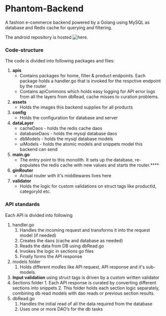 # Phantom-Backend
A fashion e-commerce backend powered by a Golang using MySQL as database and Redis cache for querying and filtering.

The android repository is hosted ![here](https://github.com/GauravChaddha1996/Phantom-Android).

### Code-structure
The code is divided into following packages and files:
1. **apis**
    * Contains packages for home, filter & product endpoints. Each package holds a handler.go that is invoked for the respctive endpoint by the router
    * Contains apiCommons which holds easy logging for API error logs from all the layers from dbRead, cache misses to curation problems. 
2. **assets**
	  * Holds the images this backend supplies for all products
3. **config**
    * Holds the configuration for database and server
4. **dataLayer**
    * cacheDaos - holds the redis cache daos
    * databaseDaos - holds the mysql database daos
    * dbModels - holds the mysql database models
    * uiModels - holds the atomic models and snippets model this backend can send
5. **main.go**
  	*  The entry point to this monolith. It sets up the database, re-populates the redis cache with new values and starts the router.****
6. **ginRouter**
    * Actual router with it's middlewares lives here
7. **validator**
    * Holds the logic for custom validations on struct tags like productId, categoryId etc.

### API standards
Each API is divided into following
1. handler.go
	1. Handles the incoming request and transforms it into the request model (if needed)
	2. Creates the daos (cache and database as needed)
	3. Reads the data from DB using dbRead.go
	4. Invokes the logic in sections go files
	5. Finally forms the API response
2. models folder
	1. Holds different modles like API request, API response and it's sub-models.
  2. **Input validation** using struct tags is driven by a custom written validator
3. Sections folder
		1. Each API response is curated by converting different sections into snippets
		2. This folder holds each section logic separately, combining db read models with dao reads or previous section results.
4. dbRead.go
	1. Handles the initial read of all the data required from the database
	2. Uses one or more DAO’s for the db tasks

